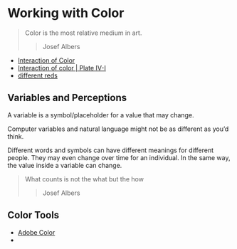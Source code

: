 # Working with Color

> Color is the most relative medium in art.
>> Josef Albers

- [Interaction of Color](https://github.com/allegheny-college-cmpsc-100-fall-2023/course-materials/assets/8368413/10cfbc6e-0c9c-4eef-a800-6480bff86bde)
- [Interaction of color | Plate IV-I](https://codepen.io/noraspice/full/aOggPw)
- [different reds](https://github.com/allegheny-college-cmpsc-100-fall-2023/course-materials/assets/8368413/e11c7818-268d-4bfb-b9f1-3e5e4824b90e)

## Variables and Perceptions 

A variable is a symbol/placeholder for a value that may change.

Computer variables and natural language might not be as different as you’d think.

Different words and symbols can have different meanings for different people. They may even change over time for an individual. In the same way, the value inside a variable can change.

> What counts is not the what but the how
>> Josef Albers

## Color Tools

- [Adobe Color](https://color.adobe.com/)
- 
